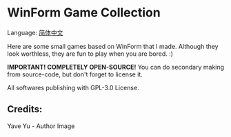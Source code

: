 # WinForm Game Collection

Language: [简体中文](https://github.com/Rosalina129/WinForm_GameCollection/blob/main/READER_CN.md)

Here are some small games based on WinForm that I made. Although they look worthless, they are fun to play when you are bored. :)

__IMPORTANT! COMPLETELY OPEN-SOURCE!__ You can do secondary making from source-code, but don't forget to license it.

All softwares publishing with GPL-3.0 License.

## Credits:
Yave Yu - Author Image
